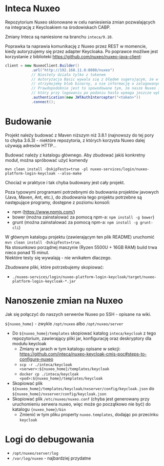 # Inteca Nuxeo

Repozytorium Nuxeo sklonowane w celu naniesienia zmian pozwalających na integrację z Keycloakiem na środowiskach CABP.

Zmiany Inteca są naniesione na branchu `inteca/9.10`.

Poprawka ta naprawia komunikację z Nuxeo przez REST w momencie, kiedy autoryzujemy się przez adapter Keycloaka.
Po poprawce możliwe jest korzystanie z biblioteki https://github.com/nuxeo/nuxeo-java-client:
```java
client = new NuxeoClient.Builder()
            .url("http://192.168.11.8:8080/nuxeo")
            // Niestety działa tylko z tokenem
            // Autoryzacja Basic wywala się z błędem sugerującym, że w odpowiedzi z serwera
            // otrzymujemy blob binarny, a nie informację o zalogowanym użytkowniku.
            // Prawdopodobnie jest to spowodowane tym, że nasze Nuxeo integruje się z CALoginem,
            // który przy logowaniu po podaniu hasła wymaga jeszcze wybrania placówki pracownika.
            .authentication(new JWTAuthInterceptor("<token>"))
            .connect();
```

# Budowanie

Projekt należy budować z Maven niższym niż 3.8.1 (najnowszy do tej pory to chyba 3.6.3) - niektóre repozytoria, z których
korzysta Nuxeo dalej używają adresów HTTP...

Budować należy z katalogu głównego. Aby zbudować jakiś konkretny moduł, można spróbować użyć komendy
```
mvn clean install -DskipTests=true -pl nuxeo-services/login/nuxeo-platform-login-keycloak --also-make
```
Chociaż w praktyce i tak chyba budowany jest cały projekt.

Poza typowymi programami potrzebnymi do budowania projektów javowych (Java, Maven, Ant, etc.), do zbudowania tego projektu potrzebne są następujące programy, dostępne z poziomu konsoli:
- npm (https://www.npmjs.com/)
- bower (można zainstalować za pomocą npm-a: `npm install -g bower`)
- grunt (można zainstalować za pomocą npm-a: `npm install -g grunt-cli`)

W głównym katalogu projektu (zawierającym ten plik README) uruchomić `mvn clean install -DskipTests=true`.  
Na stosunkowo porządnej maszynie (Ryzen 5500U + 16GB RAM) build trwa nieco ponad 15 minut.  
Niektóre testy się wywalają - nie wnikałem dlaczego.

Zbudowane pliki, które potrzebujemy skopiować:
- `./nuxeo-services/login/nuxeo-platform-login-keycloak/target/nuxeo-platform-login-keycloak-*.jar`

# Nanoszenie zmian na Nuxeo

Jak się połączyć do naszych serwerów Nuxeo po SSH - opisane na wiki.

`${nuxeo_home}` - zwykle `/opt/nuxeo` albo `/opt/nuxeo/server`

- Do `${nuxeo_home}/templates` skopiować katalog `inteca/keycloak` z tego repozytorium, zawierający pliki jar, konfigurację oraz deskryptory dla modułu keycloak
    - Zmiany w jarach w tym katalogu opisane w sekcji: https://github.com/inteca/nuxeo-keycloak-cmis-poc#steps-to-configure-nuxeo
    - `scp -r ./inteca/keycloak <serwer>:${nuxeo_home}/templates/keycloak`
    - `docker cp ./inteca/keycloak <pod>:${nuxeo_home}/templates/keycloak`
- Skopiować plik `${nuxeo_home}/templates/keycloak/nxserver/config/keycloak.json` do `${nuxeo_home}/nxserver/config/keycloak.json`
- Skopiować plik `/etc/nuxeo/nuxeo.conf` (chyba jest generowany przy uruchomieniu serwera nuxeo, więc może go początkowo nie być) do katalogu `{nuxeo_home}/bin`
    - Zmienić w tym pliku property `nuxeo.templates`, dodając po przecinku `keycloak`

# Logi do debugowania
- `/opt/nuxeo/server/log`
- `/var/log/nuxeo` - najbardziej przydatne

